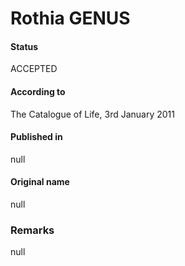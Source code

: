 Rothia GENUS
=======

#### Status
ACCEPTED

#### According to
The Catalogue of Life, 3rd January 2011

#### Published in
null

#### Original name
null

### Remarks
null
